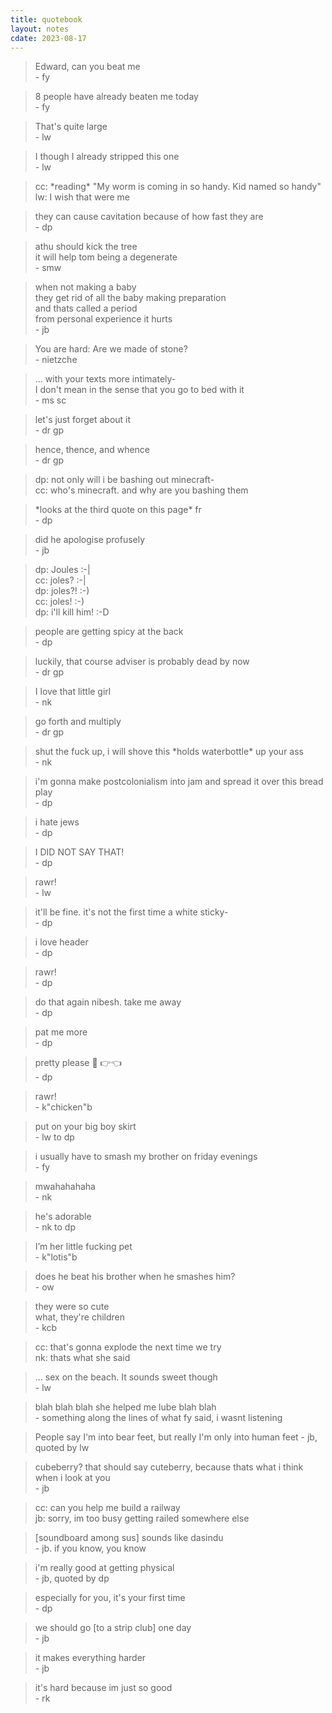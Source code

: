 ```yaml
---
title: quotebook
layout: notes
cdate: 2023-08-17
---
```


> Edward, can you beat me  
> \- fy

> 8 people have already beaten me today  
> \- fy

> That's quite large  
> \- lw

> I though I already stripped this one  
> \- lw

> cc: \*reading\* "My worm is coming in so handy. Kid named so handy"  
> lw: I wish that were me

> they can cause cavitation because of how fast they are  
> \- dp

> athu should kick the tree  
> it will help tom being a degenerate  
> \- smw

> when not making a baby  
> they get rid of all the baby making preparation  
> and thats called a period  
> from personal experience it hurts  
> \- jb

> You are hard: Are we made of stone?  
> \- nietzche

> ... with your texts more intimately-  
> I don't mean in the sense that you go to bed with it   
> \- ms sc

> let's just forget about it  
> \- dr gp

> hence, thence, and whence  
>\- dr gp

> dp: not only will i be bashing out minecraft-  
> cc: who's minecraft. and why are you bashing them

> \*looks at the third quote on this page* fr  
> \- dp

> did he apologise profusely  
> \- jb

> dp: Joules :-|  
> cc: joles? :-|  
> dp: joles?! :-)  
> cc: joles! :-)  
> dp: i'll kill him! :-D

> people are getting spicy at the back  
> \- dp

> luckily, that course adviser is probably dead by now  
> \- dr gp

> I love that little girl  
> \- nk

> go forth and multiply  
> \- dr gp

> shut the fuck up, i will shove this \*holds waterbottle\* up your ass  
> \- nk

> i'm gonna make postcolonialism into jam and spread it over this bread play  
> \- dp

> i hate jews  
> \- dp

> I DID NOT SAY THAT!  
> \- dp

> rawr!  
> \- lw

> it'll be fine. it's not the first time a white sticky-  
> \- dp

> i love header  
> \- dp

> rawr!  
> \- dp

> do that again nibesh. take me away  
> \- dp

> pat me more  
> \- dp

> pretty please 🥺 👉👈  
> \- dp

> rawr!  
> \- k"chicken"b

> put on your big boy skirt  
> \- lw to dp

> i usually have to smash my brother on friday evenings  
> \- fy

> mwahahahaha  
> \- nk

> he's adorable  
> \- nk to dp

> I’m her little fucking pet  
> \- k"lotis"b

> does he beat his brother when he smashes him?  
> \- ow

> they were so cute  
> what, they're children  
> \- kcb

> cc: that's gonna explode the next time we try  
> nk: thats what she said

> ... sex on the beach. It sounds sweet though  
> \- lw

> blah blah blah she helped me lube blah blah  
> \- something along the lines of what fy said, i wasnt listening

> People say I'm into bear feet, but really I'm only into human feet 
> \- jb, quoted by lw

> cubeberry? that should say cuteberry, because thats what i think when i look at you   
> \- jb

> cc: can you help me build a railway  
> jb: sorry, im too busy getting railed somewhere else

> [soundboard among sus] sounds like dasindu  
> \- jb. if you know, you know

> i'm really good at getting physical  
> \- jb, quoted by dp

> especially for you, it's your first time  
> \- dp

> we should go [to a strip club] one day  
> \- jb

> it makes everything harder  
> \- jb

> it's hard because im just so good  
> \- rk
